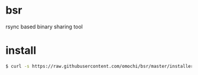 # bsr
rsync based binary sharing tool

# install

```bash
$ curl -s https://raw.githubusercontent.com/omochi/bsr/master/installer.bash | bash 
```

